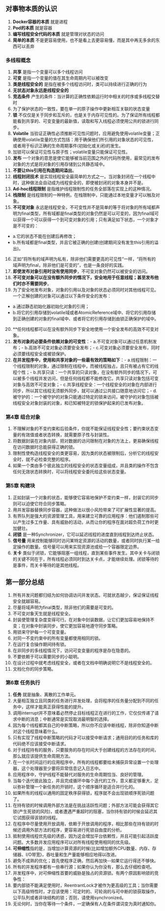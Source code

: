 ## 对事物本质的认识
1. **Docker容器的本质** 就是进程
2. **Pod的本质** 就是容器
3. **编写线程安全代码的本质** 就是管理对状态的访问
4. **简单的本质** 不是更容易使用，也不是看上去更容易懂，而是其中再无多余的东西可以丢弃

### 多线程概念
1. **共享** 是指一个变量可以多个线程访问
2. **可变** 是指一个变量的值在其生命周期内可以被改变
3. **类是线程安全的** 是指在被多个线程访问时，类可以持续进行正确的行为
4. **无状态对象永远是线程安全的**
5. **竞态条件** 产生的条件：当计算的正确性依赖运行时中相关的时序或多线程交替时
6. 为了保护状态的一致性，要在单一的原子操作中更新相互关联的状态变量
7. **锁** 不仅仅是关于同步和互斥的，也是关于内存可见性的。为了保证所有线程都能看到共享的、可变变量的最新值，读取和写入线程必须使用公共的锁进行同步。
8. **Volatile** 当验证正确性必须推断可见性问题时，应用避免使用volatile变量；正确使用volatile变量的方式包括：用于确保他们所引用的对象状态的可见性，或者用于标识正确的生命周期事件(初始化或关闭)的发生。
9. 加锁可以保证可见性与原子性；volatile变量只能保证可见性。
10. **发布** 一个对象的意思是使它能够被当前范围之外的代码所使用，最常见的发布对象的方式是将对象的引用存储到公共静态域中。
11. **不要让this引用在构造期间溢出**。
12. **线程封闭技术** 是实现线程安全最简单的方式之一。当对象封闭在一个线程中时，这种做法会自动成为线程安全的，即使被封闭的对象本身并不是。
13. **Ad-hoc线程限制** 是指维护线程限制性的任务全部落在实现上的这种情况。
14. **栈限制** 是线程限制的一种特例，在栈限制中，只能通过本地变量才可以触及对象。
15. **不可变对象** 永远是线程安全，不可变性并不是简单的等于将对象的所有域都声明为final类型，所有域都是final类型的对象仍然是可以可变的，因为final域可以获得一个可以获得一个到可变对象的引用；只有满足如下状态，一个对象才是不可变的：
  - a.它的状态不能在创建后再修改；
  - b.所有域都是final类型，并且它被正确的创建(创建期间没有发生this引用的溢出)。
16. 正如“将所有的域声明为私有，除非他们需要更高的可见性”一样，“将所有的域声明为final，除非他们是可变的”，也是一条良好的实践。
17. **即使发布对象引用时没有使用同步**，不可变对象仍然可以被安全的访问。
18. **不可变对象可以在没有额外同步的情况下，安全地用于任意线程；甚至发布他们时亦不需要同步**。
19. 为了安全地发布对象，对象的引用以及对象的状态必须同时对其他线程可见。一个正解创建的对象可以通过以下条件安全的发布：
  - a.通过静态初始化器初始化对象的引用；
  - b.将它的引用存储到volatile域或者AtomicReference域中、将它的引用存储到正确创建的对象的final域中、或者将它的引用存储到由锁正确保护的域中。
20. **任何线程都可以在没有额外同步下安全地使用一个安全发布的高效不可变对象。
21. **发布对象的必要条件依赖对象的可变性**：- a.不可变对象可以通过任意机制发布；- b.高效不可变对象必须要安全发布；- c.可变对象必须要安全发布，同时必须要线程安全或被锁保护。
22. **在并发程序中，使用和共享对象的一些最有效的策略如下**：- a.线程限制：一个线程限制的对象，通过限制在线程中，而被线程独占，且只有被占有它的线程个性；- b.共享只读：一个共享的只读对象，在没有额外同步的情况下，可以被多个线程并发访问，但是任何线程都不能修改它。共享只读对象包括可变对象与高效不可变对象；- c.共享线程安全：一个线程安全的对象在内部进行同步，所以其它线程无须额外同步，就可以通过公共接口随意地访问它；- d.被守护的：一个被守护的对象只能通过特定的锁来访问，被守护的对象包括被线程安全对象封装的对象，和已知被特定的锁保护起来的已发布对象。

### 第4章 组合对象
1. 不理解对象的不变约束和后验条件，你就不能保证线程安全性；要约束状态变量的有效值或者状态转换，就需要原子性与封装性。
2. 将数据封装在对象内部，把对数据的访问限制在对象的方法上，更易确保线程在访问数据时总能获得正确的锁。
3. 限制性使构造线程安全的类更容易，因为类的状态被限制后，分析它的线程安全时，就不必检查完整的程序。
4. 如果一个类由多个彼此独立的线程安全的状态变量组成，并且类的操作不包含任何无效状态转换时，可以将线程安全委托给这些状态变量。

### 第5章 构建块
1. 正如封装一个对象的状态，能够使它容易地保护不变约束一样，封装它的同步则可以迫使它符合同步策略。
2. 用并发容器替换同步容器，这种做法以很小风险带来了可扩展性显著的提高。
3. 有界队列是强大的资源管理工具，用来建立可靠的应用程序：他们遏制那些可以产生过多工作量、具有威胁的活动，从而让你的程序在面对超负荷工作时更加健壮。
4. **闭锁** 是一种Synchronizer，它可以延迟线程的进度直到线程到达终止状态。
5. **信号量** 用来控制能够同时访问某特定资源的活动的数量，或者同时执行某一给定操作的数量。信号量可以用来实现资源池或给一个容器限定边界。
6. **关卡** 类似于闭锁，它能够阻塞一组线程，直到某些事件发生。其中关卡与闭锁的关键不同在于，所有线程必须同时到达关卡点，才能继续处理。闭锁等待的是事件，而关卡等待的是其他线程。

## 第一部分总结
1. 所有并发问题都归结为如何协调访问并发状态。可就状态越少，保证保证线程安全就越容易。
2. 尽量将域声明为final类型，除非他们的需要是可变的。
3. 不可变对象天生就是线程安全。
4. 封装使管理复杂度变得可行。在对象中封装数据，让它们更加容易地保持不变；在对象中封装同步，使它更加容易地遵守同步策略。
5. 用锁来守护每一个可变变量。
6. 对同一不变约束中的所有变量都使用相同的锁。
7. 在运行复合操作期间持有锁。
8. 在非同步的多线程情况下，访问可变变量的程序是存在隐患的。
9. 不要依赖于可以需要同步的小聪明。
10. 在设计过程中就考虑线程安全，或者在文档中明确说明它不是线程安全的。
11. 文档化你的同步策略。

### 第6章 任务执行
1. **任务** 就是抽象、离散的工作单元。
2. 大量相互独立且同类的任务进行并发处理，会将程序的任务量分配到不同的任务中，这样才能真正获得性能的提升。
3. 调用interrupt并不意味着必然停止目标线程正在进行的工作，它仅仅传递了请求中断的消息；中断通常是实现取消最明智的选择。
4. 因为每个线程都其自己的中断策略，所以你不应该中断线程，除非你知道中断对这个线程意味着什么。
5. 只有实现了线程中断策略的代码才可以接受中断请求；通用目的的任务和库的代码绝不应该接受中断请求。
6. 对于线程持有的服务，只要服务的存在时间大于创建线程的方法存在的时间，那么就应该提供生命周期方法。
7. 在一个长时间运行的应用程序中，所有的线程都要给未捕获异常设置一个处理器，这个处理器至少要将异常信息记入日志中。
8. 应用程序中，守护线程不能替代对服务的生命周期恰当、良好的管理。
9. 当每个迭代彼此独立，并且完成循环中每个迭代的工作，意义都足够重大，足以弥补管理一个新任务的开销时，这个顺序循环是适合并行化的。
10. 如果所有的线程以通用的固定秩序获得锁，程序就不会出现锁顺序死锁问题了。
11. 在持有锁的时候调用外部方法是在挑战活跃性问题；外部方法可能会获得其它锁(产生死锁的风险)，或者遭遇严重超时的阻塞，当你持有锁的时候会延迟其它试图获得该锁的线程。
12. 在程序中尽量使用开放调用，依赖于开放调用的程序，相比那些在持有锁的时候还调用外部方法的程序，更容易进行死锁自由度的分析。
13. 抵制使用线程优先级的诱惑，因为这会增加平台依赖性，并且可能引起活跃度问题。大多数并发应用程序可以对所有线程使用相同的优先级。
14. **可伸缩性**指的是，当增加计算资源的时候(比如增加额外CPU数量、内存、存储器、I/O带宽)，吞吐量和生产量能够相应地得以改进。
15. 避免不成熟的优化；首先使程序正确，然后再加快--如果它运行得还不够快。
16. 所有的并发程序都有一些串行源；如果你认为你没有，那么去仔细检查吧。
17. 并发程序中，对可伸缩性首要的威胁是独占的资源锁。有两个原因影响锁的竞争性：
18. 要内部锁不能满足使用时，ReentrantLock才被作为更高级的工具；当你需要以下高级特性时，才应该使用：可定时的、可轮询的与可中断的锁获取操作，公平队列或者非块结构的锁；否则，请使用synchronized。
19. 无论何时，当你在等待一个条件，一定确保有人在条件谓词变为真时通知你。
